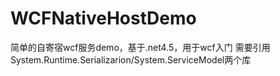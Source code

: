 # WCFNativeHostDemo
简单的自寄宿wcf服务demo，基于.net4.5，用于wcf入门
需要引用System.Runtime.Serializarion/System.ServiceModel两个库
